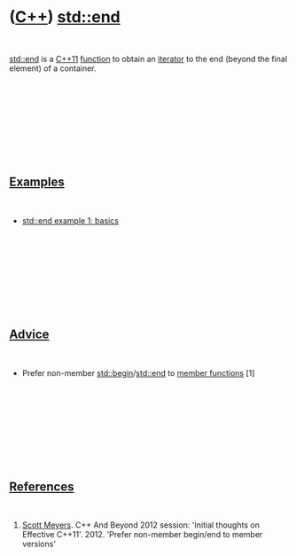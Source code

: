 
 

 

 

 

 

([C++](Cpp.md)) [std::end](CppStdEnd.md)
==========================================

 

[std::end](CppStdEnd.md) is a [C++11](Cpp11.md)
[function](CppFunction.md) to obtain an [iterator](CppIterator.md) to
the end (beyond the final element) of a container.

 

 

 

 

 

[Examples](CppExample.md)
--------------------------

 

-   [std::end example 1: basics](CppStdEndExample1.md)

 

 

 

 

 

[Advice](CppAdvice.md)
-----------------------

 

-   Prefer non-member
    [std::begin](CppStdBegin.md)/[std::end](CppStdEnd.md) to [member
    functions](CppMemberFunction.md) \[1\]

 

 

 

 

 

[References](CppReferences.md)
-------------------------------

 

1.  [Scott Meyers](CppScottMeyers.md). C++ And Beyond 2012 session:
    'Initial thoughts on Effective C++11'. 2012. 'Prefer non-member
    begin/end to member versions'

 

 

 

 

 

 

